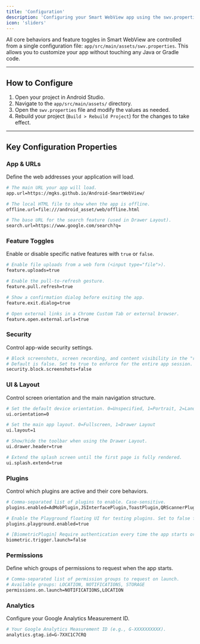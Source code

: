 ```yaml
---
title: 'Configuration'
description: 'Configuring your Smart WebView app using the swv.properties file.'
icon: 'sliders'
---
```


All core behaviors and feature toggles in Smart WebView are controlled from a single configuration file: `app/src/main/assets/swv.properties`. This allows you to customize your app without touching any Java or Gradle code.

---

## How to Configure

1.  Open your project in Android Studio.
2.  Navigate to the `app/src/main/assets/` directory.
3.  Open the `swv.properties` file and modify the values as needed.
4.  Rebuild your project (`Build > Rebuild Project`) for the changes to take effect.

---

## Key Configuration Properties

### App & URLs
Define the web addresses your application will load.
```bash
# The main URL your app will load.
app.url=https://mgks.github.io/Android-SmartWebView/

# The local HTML file to show when the app is offline.
offline.url=file:///android_asset/web/offline.html

# The base URL for the search feature (used in Drawer Layout).
search.url=https://www.google.com/search?q=
```

### Feature Toggles
Enable or disable specific native features with `true` or `false`.
```bash
# Enable file uploads from a web form (<input type="file">).
feature.uploads=true

# Enable the pull-to-refresh gesture.
feature.pull.refresh=true

# Show a confirmation dialog before exiting the app.
feature.exit.dialog=true

# Open external links in a Chrome Custom Tab or external browser.
feature.open.external.urls=true
```

### Security
Control app-wide security settings.
```bash
# Block screenshots, screen recording, and content visibility in the "recents" screen.
# Default is false. Set to true to enforce for the entire app session.
security.block.screenshots=false
```

### UI & Layout
Control screen orientation and the main navigation structure.
```bash
# Set the default device orientation. 0=Unspecified, 1=Portrait, 2=Landscape
ui.orientation=0

# Set the main app layout. 0=Fullscreen, 1=Drawer Layout
ui.layout=1

# Show/hide the toolbar when using the Drawer Layout.
ui.drawer.header=true

# Extend the splash screen until the first page is fully rendered.
ui.splash.extend=true
```

### Plugins
Control which plugins are active and their core behaviors.
```bash
# Comma-separated list of plugins to enable. Case-sensitive.
plugins.enabled=AdMobPlugin,JSInterfacePlugin,ToastPlugin,QRScannerPlugin,BiometricPlugin,ImageCompressionPlugin

# Enable the Playground floating UI for testing plugins. Set to false for production.
plugins.playground.enabled=true

# [BiometricPlugin] Require authentication every time the app starts or resumes.
biometric.trigger.launch=false
```

### Permissions
Define which groups of permissions to request when the app starts.
```bash
# Comma-separated list of permission groups to request on launch.
# Available groups: LOCATION, NOTIFICATIONS, STORAGE
permissions.on.launch=NOTIFICATIONS,LOCATION
```

### Analytics
Configure your Google Analytics Measurement ID.
```bash
# Your Google Analytics Measurement ID (e.g., G-XXXXXXXXXX).
analytics.gtag.id=G-7XXC1C7CRQ
```